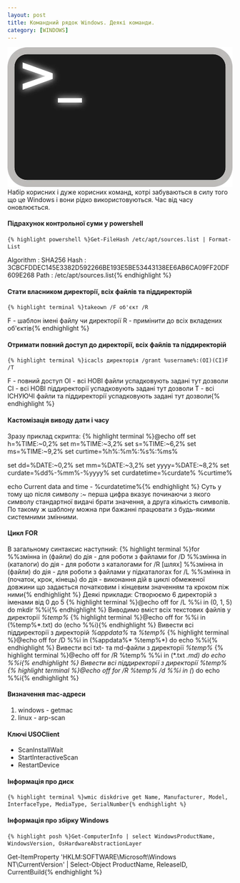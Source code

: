 ```yaml
---
layout: post
title: Командний рядок Windows. Деякі команди.
category: [WINDOWS]
---
```

![cmd logo](/assets/media/bash.webp?style=head)  
Набір корисних і дуже корисних команд, котрі забуваються в силу того що це Windows і вони рідко використовуються. Час від часу оновлюється.<!--more-->

#### Підрахунок контрольної суми у powershell
    {% highlight powershell %}Get-FileHash /etc/apt/sources.list | Format-List

Algorithm : SHA256
Hash      : 3CBCFDDEC145E3382D592266BE193E5BE53443138EE6AB6CA09FF20DF609E268
Path      : /etc/apt/sources.list{% endhighlight %}

#### Стати власником директорії, всіх файлів та піддиректорій
    {% highlight terminal %}takeown /F об'єкт /R
F - шаблон імені файлу чи директорії
R - примінити до всіх вкладених об'єктів{% endhighlight %}

#### Отримати повний доступ до директорії, всіх файлів та піддиректорій
    {% highlight terminal %}icacls директорія /grant %username%:(OI)(CI)F /T
F - повний доступ
OI - всі НОВІ файли успадковують задані тут дозволи
CI - всі НОВІ піддиректорії успадковують задані тут дозволи
T - всі ІСНУЮЧІ файли та піддиректорії успадковують задані тут дозволи{% endhighlight %}

#### Кастомізація виводу дати і часу
Зразу приклад скрипта:
    {% highlight terminal %}@echo off
set h=%TIME:~0,2%
set m=%TIME:~3,2%
set s=%TIME:~6,2%
set ms=%TIME:~9,2%
set curtime=%h%:%m%:%s%:%ms%

set dd=%DATE:~0,2%
set mm=%DATE:~3,2%
set yyyy=%DATE:~8,2%
set curdate=%dd%-%mm%-%yyyy%
set curdatetime=%curdate% %curtime%

echo Current data and time - %curdatetime%{% endhighlight %}
Суть у тому що після символу :~ перша цифра вказує починаючи з якого символу стандартної видачі брати значення, а друга кількість символів. По такому ж шаблону можна при бажанні працювати з будь-якими системними змінними.

#### Цикл FOR
В загальному синтаксис наступний:
    {% highlight terminal %}for %%змінна in (файли) do дія - для роботи з файлами
for /D %%змінна in (каталоги) do дія - для роботи з каталогами
for /R [шлях] %%змінна in (файли) do дія - для роботи з файлами у підкаталогах
for /L %%змінна in (початок, крок, кінець) do дія - виконання дій в циклі обмеженої довжини що задається початковим і кінцевим значенням та кроком піж ними{% endhighlight %}
Деякі приклади:
Створюємо 6 директорій з іменами від 0 до 5
    {% highlight terminal %}@echo off
for /L %%i in (0, 1, 5) do mkdir %%i{% endhighlight %}
Виводимо вміст всіх текстових файлів у директорії *%temp%*
    {% highlight terminal %}@echo off
for %%i in (%temp%\*.txt) do (echo %%i){% endhighlight %}
Вивести всі піддиректорії з директорій *%appdata%* та *%temp%*
    {% highlight terminal %}@echo off
for /D %%i in (%appdata%\* %temp%\*) do echo %%i{% endhighlight %}
Вивести всі txt- та md-файли з директорії *%temp%*
    {% highlight terminal %}@echo off
for /R %temp% %%i in (*.txt *.md) do echo %%i{% endhighlight %}
Вивести всі піддиректорії з директорії *%temp%*
    {% highlight terminal %}@echo off
for /R %temp% /d %%i in (*) do echo %%i{% endhighlight %}

#### Визначення mac-адреси
1. windows - getmac
2. linux - arp-scan

#### Ключі USOClient
- ScanInstallWait
- StartInteractiveScan
- RestartDevice

#### Інформація про диск
    {% highlight terminal %}wmic diskdrive get Name, Manufacturer, Model, InterfaceType, MediaType, SerialNumber{% endhighlight %}

#### Інформація про збірку **Windows**
    {% highlight posh %}Get-ComputerInfo | select WindowsProductName, WindowsVersion, OsHardwareAbstractionLayer
Get-ItemProperty 'HKLM:SOFTWARE\Microsoft\Windows NT\CurrentVersion' | Select-Object ProductName, ReleaseID, CurrentBuild{% endhighlight %}
